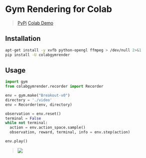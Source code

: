 # Gym Rendering for Colab

> [PyPi](https://pypi.org/project/colabgymrender/)
> [Colab Demo](https://colab.research.google.com/drive/1zmqSrP1-Ha_aDNyzucMyF8yDhG5E-ESO?usp=sharing)

## Installation
```bash
apt-get install -y xvfb python-opengl ffmpeg > /dev/null 2>&1
pip install -U colabgymrender
```

## Usage
```python
import gym
from colabgymrender.recorder import Recorder

env = gym.make("Breakout-v0")
directory = './video'
env = Recorder(env, directory)

observation = env.reset()
terminal = False
while not terminal:
  action = env.action_space.sample()
  observation, reward, terminal, info = env.step(action)

env.play()
```

> <a href="https://youtu.be/ma4Oj775jo0"><img src="https://i.ibb.co/zJtGzZY/ezgif-frame-098.jpg" border="0"></img></a>
